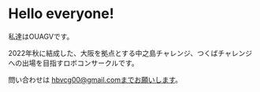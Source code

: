 # Hello everyone!
私達はOUAGVです。

2022年秋に結成した、大阪を拠点とする中之島チャレンジ、つくばチャレンジへの出場を目指すロボコンサークルです。

問い合わせは
hbvcg00@gmail.comまでお願いします。
